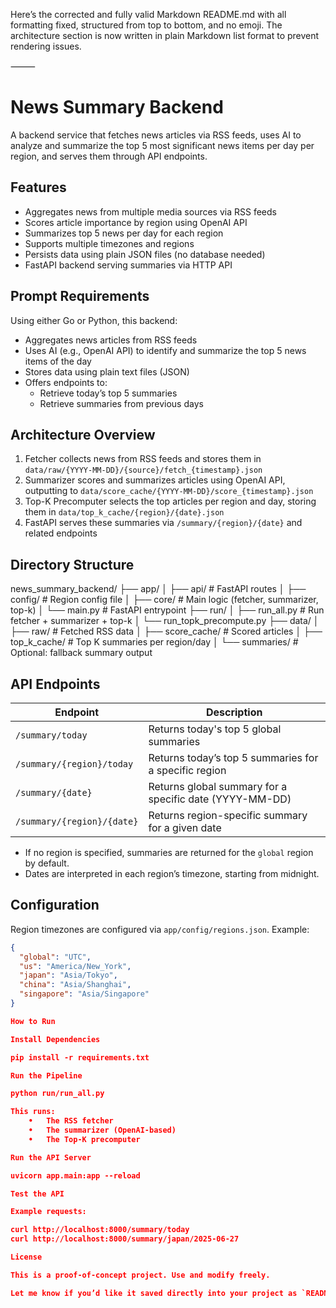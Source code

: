 Here’s the corrected and fully valid Markdown README.md with all formatting fixed, structured from top to bottom, and no emoji. The architecture section is now written in plain Markdown list format to prevent rendering issues.

⸻


# News Summary Backend

A backend service that fetches news articles via RSS feeds, uses AI to analyze and summarize the top 5 most significant news items per day per region, and serves them through API endpoints.

## Features

- Aggregates news from multiple media sources via RSS feeds
- Scores article importance by region using OpenAI API
- Summarizes top 5 news per day for each region
- Supports multiple timezones and regions
- Persists data using plain JSON files (no database needed)
- FastAPI backend serving summaries via HTTP API

## Prompt Requirements

Using either Go or Python, this backend:

- Aggregates news articles from RSS feeds
- Uses AI (e.g., OpenAI API) to identify and summarize the top 5 news items of the day
- Stores data using plain text files (JSON)
- Offers endpoints to:
  - Retrieve today’s top 5 summaries
  - Retrieve summaries from previous days

## Architecture Overview

1. Fetcher collects news from RSS feeds and stores them in `data/raw/{YYYY-MM-DD}/{source}/fetch_{timestamp}.json`
2. Summarizer scores and summarizes articles using OpenAI API, outputting to `data/score_cache/{YYYY-MM-DD}/score_{timestamp}.json`
3. Top-K Precomputer selects the top articles per region and day, storing them in `data/top_k_cache/{region}/{date}.json`
4. FastAPI serves these summaries via `/summary/{region}/{date}` and related endpoints

## Directory Structure

news_summary_backend/
├── app/
│   ├── api/                  # FastAPI routes
│   ├── config/               # Region config file
│   ├── core/                 # Main logic (fetcher, summarizer, top-k)
│   └── main.py               # FastAPI entrypoint
├── run/
│   ├── run_all.py            # Run fetcher + summarizer + top-k
│   └── run_topk_precompute.py
├── data/
│   ├── raw/                  # Fetched RSS data
│   ├── score_cache/          # Scored articles
│   ├── top_k_cache/          # Top K summaries per region/day
│   └── summaries/            # Optional: fallback summary output

## API Endpoints

| Endpoint                      | Description                                               |
|------------------------------|-----------------------------------------------------------|
| `/summary/today`             | Returns today's top 5 global summaries                    |
| `/summary/{region}/today`    | Returns today’s top 5 summaries for a specific region     |
| `/summary/{date}`            | Returns global summary for a specific date (YYYY-MM-DD)   |
| `/summary/{region}/{date}`   | Returns region-specific summary for a given date          |

- If no region is specified, summaries are returned for the `global` region by default.
- Dates are interpreted in each region’s timezone, starting from midnight.

## Configuration

Region timezones are configured via `app/config/regions.json`. Example:

```json
{
  "global": "UTC",
  "us": "America/New_York",
  "japan": "Asia/Tokyo",
  "china": "Asia/Shanghai",
  "singapore": "Asia/Singapore"
}

How to Run

Install Dependencies

pip install -r requirements.txt

Run the Pipeline

python run/run_all.py

This runs:
	•	The RSS fetcher
	•	The summarizer (OpenAI-based)
	•	The Top-K precomputer

Run the API Server

uvicorn app.main:app --reload

Test the API

Example requests:

curl http://localhost:8000/summary/today
curl http://localhost:8000/summary/japan/2025-06-27

License

This is a proof-of-concept project. Use and modify freely.

Let me know if you’d like it saved directly into your project as `README.md`.